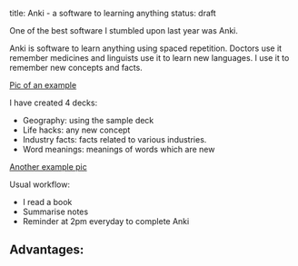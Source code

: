 title: Anki - a software to learning anything
status: draft

One of the best software I stumbled upon last year was Anki.

Anki is software to learn anything using spaced repetition. Doctors use it remember medicines and linguists use it to learn new languages. I use it to remember new concepts and facts.

[Pic of an example]()

I have created 4 decks:
- Geography: using the sample deck
- Life hacks: any new concept
- Industry facts: facts related to various industries.
- Word meanings: meanings of words which are new

[Another example pic]()

Usual workflow:
- I read a book
- Summarise notes 
- Reminder at 2pm everyday to complete Anki

Advantages:
- 
